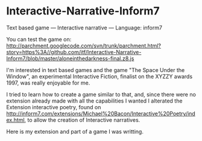 Interactive-Narrative-Inform7
=============================

Text based game — Interactive narrative — Language: inform7

You can test the game on: http://parchment.googlecode.com/svn/trunk/parchment.html?story=https%3A//github.com/itf/Interactive-Narrative-Inform7/blob/master/aloneinthedarkness-final.z8.js


I'm interested in text based games and the game "The Space Under the Window", an experimental Interactive Fiction,
finalist on the XYZZY awards 1997, was really enjoyable for me.

I tried to learn how to create a game similar to that, and, since there were no extension already made with all the capabilities I wanted
I alterated the Extension interactive poetry, found on http://inform7.com/extensions/Michael%20Bacon/Interactive%20Poetry/index.html, to allow the creation of 
Interactive narratives. 

Here is my extension and part of a game I was writting. 


